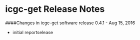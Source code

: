 # icgc-get Release Notes

####Changes in icgc-get software release 0.4.1 - Aug 15, 2016
* initial reportselease
